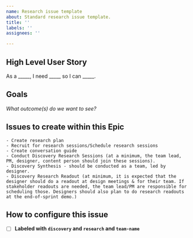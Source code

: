 ```yaml
---
name: Research issue template
about: Standard research issue template.
title: ''
labels: ''
assignees: ''

---
```


## High Level User Story
As a _____, I need _____ so I can _____.

## Goals
_What outcome(s) do we want to see?_ 


## Issues to create within this Epic

```
- Create research plan
- Recruit for research sessions/Schedule research sessions
- Create conversation guide
- Conduct Discovery Research Sessions (at a minimum, the team lead, PM, designer, content person should join these sessions).
- Discovery Synthesis - should be conducted as a team, led by designer.
- Discovery Research Readout (at minimum, it is expected that the designer should do a readout at design meetings & for their team. If stakeholder readouts are needed, the team lead/PM are responsible for scheduling those. Designers should also plan to do research readouts at the end-of-sprint demo.)
```

## How to configure this issue
- [ ] **Labeled with `discovery` and `research` and `team-name`**
